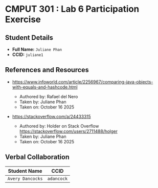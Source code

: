 # CMPUT 301 : Lab 6 Participation Exercise

## Student Details

- **Full Name:** `Juliane Phan`
- **CCID:** `juliane1`

## References and Resources
* https://www.infoworld.com/article/2256967/comparing-java-objects-with-equals-and-hashcode.html
    * Authored by: Rafael del Nero
    * Taken by: Juliane Phan
    * Taken on: October 16 2025

* https://stackoverflow.com/a/24433315
    * Authored by: Holder on Stack Overflow https://stackoverflow.com/users/2711488/holger
    * Taken by: Juliane Phan
    * Taken on: October 16 2025

## Verbal Collaboration

| Student Name        | CCID       |
| ------------------- | -----------|
| `Avery Dancocks`    | `adancock` |